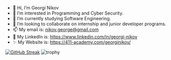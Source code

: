 - 👋 Hi, I’m Georgi Nikov
- 👀 I’m interested in Programming and Cyber Security. 
- 🌱 I’m currently studying Software Engineering.
- 💞️ I’m looking to collaborate on internship and junior developer programs.
- 📫 My email is: nikov.george@gmail.com 
- 📱 My LinkedIn is: https://www.linkedin.com/in/georgi-nikov
- ✨ My Website is: https://411-academy.com/georginikov/

[![GitHub Streak](https://github-readme-streak-stats.herokuapp.com?user=george-nikov&border_radius=)](https://github.com/george-nikov)
![trophy](https://github-profile-trophy.vercel.app/?username=george-nikov)

